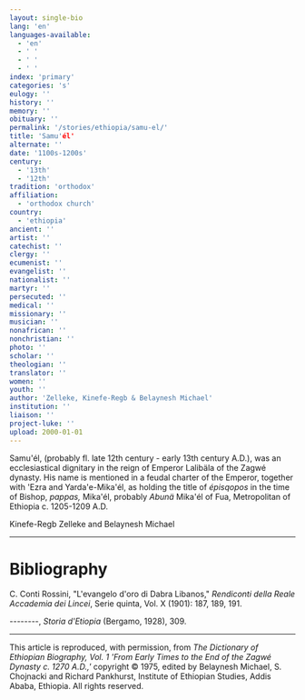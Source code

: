 ```yaml
---
layout: single-bio
lang: 'en'
languages-available:
  - 'en'
  - ' '
  - ' '
  - ' '
index: 'primary'
categories: 's'
eulogy: ''
history: ''
memory: ''
obituary: ''
permalink: '/stories/ethiopia/samu-el/'
title: 'Samu'él'
alternate: ''
date: '1100s-1200s'
century:
  - '13th'
  - '12th'
tradition: 'orthodox'
affiliation:
  - 'orthodox church'
country:
  - 'ethiopia'
ancient: ''
artist: ''
catechist: ''
clergy: ''
ecumenist: ''
evangelist: ''
nationalist: ''
martyr: ''
persecuted: ''
medical: ''
missionary: ''
musician: ''
nonafrican: ''
nonchristian: ''
photo: ''
scholar: ''
theologian: ''
translator: ''
women: ''
youth: ''
author: 'Zelleke, Kinefe-Regb & Belaynesh Michael'
institution: ''
liaison: ''
project-luke: ''
upload: 2000-01-01
---
```



Samu'&eacute;l, (probably fl. late 12th century - early 13th century A.D.), was an ecclesiastical dignitary in the reign of Emperor Lalibäla of the Zagwé dynasty.  His name is mentioned in a feudal charter of the Emperor, together with 'Ezra and Yarda'e-Mika'él, as holding the title of *épisqopos* in the time of Bishop, *pappas,* Mika'él, probably *Abun&auml;* Mika'él of Fua, Metropolitan of Ethiopia c. 1205-1209 A.D.

Kinefe-Regb Zelleke and Belaynesh Michael

---

# Bibliography

C. Conti Rossini, "L'evangelo d'oro di Dabra Libanos," *Rendiconti della Reale Accademia dei Lincei*, Serie quinta, Vol. X (1901): 187, 189, 191.

--------, *Storia d'Etiopia* (Bergamo, 1928), 309.

---

This article is reproduced, with permission, from *The Dictionary of Ethiopian Biography, Vol. 1 'From Early Times to the End of the Zagwé Dynasty c. 1270 A.D.,'* copyright &copy; 1975, edited by Belaynesh Michael, S. Chojnacki and Richard Pankhurst, Institute of Ethiopian Studies, Addis Ababa, Ethiopia.  All rights reserved.